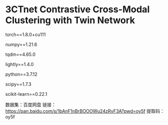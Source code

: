 # 3CTnet Contrastive Cross-Modal Clustering with Twin Network
torch==1.8.0+cu111

numpy==1.21.6

tqdm==4.65.0

lightly==1.4.0

python==3.7.12

scipy==1.7.3

scikit-learn==0.22.1

数据集：百度网盘 链接：https://pan.baidu.com/s/1bAnF1nBrBOOOWu24zRvF3A?pwd=oy5f 
提取码：oy5f
